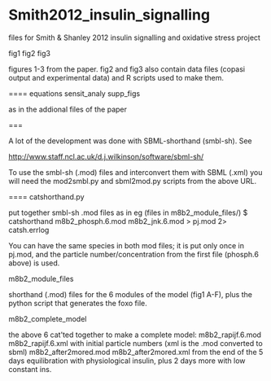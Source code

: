 Smith2012_insulin_signalling
============================

files for Smith &amp; Shanley 2012 insulin signalling and oxidative stress project



fig1
fig2
fig3

figures 1-3 from the paper. fig2 and fig3 also contain  data files (copasi output and experimental data) and R scripts used to make them. 



====
equations
sensit_analy
supp_figs

as in the addional files of the paper

===

A lot of the development was done with SBML-shorthand (smbl-sh). See

http://www.staff.ncl.ac.uk/d.j.wilkinson/software/sbml-sh/

To use the smbl-sh (.mod) files and interconvert them with SBML (.xml) you 
will need the mod2smbl.py and sbml2mod.py scripts from the above URL.

====
catshorthand.py

 put together smbl-sh .mod files as in
 eg (files in m8b2_module_files/)
 $ catshorthand m8b2_phosph.6.mod m8b2_jnk.6.mod > pj.mod  2> catsh.errlog

You can have the same species in both mod files; it is put only once in pj.mod, and the particle number/concentration from the first file (phosph.6 above) is used.

m8b2_module_files

 shorthand (.mod) files for the 6 modules of the model (fig1 A-F), plus the python script that generates the foxo file.


m8b2_complete_model

  the above 6 cat'ted together to make a complete model:
     m8b2_rapijf.6.mod  m8b2_rapijf.6.xml with initial particle numbers (xml is the .mod converted to sbml) 
     m8b2_after2mored.mod m8b2_after2mored.xml   from the end of the 5 days equilibration with physiological insulin,  plus 2 days more with low constant ins.




 
